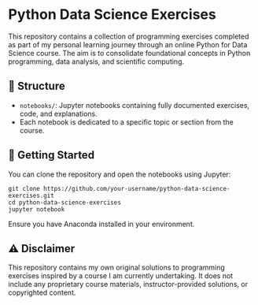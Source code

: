 # Python Data Science Exercises

This repository contains a collection of programming exercises completed as part of my personal learning journey through an online Python for Data Science course. The aim is to consolidate foundational concepts in Python programming, data analysis, and scientific computing.

## 📁 Structure

- `notebooks/`: Jupyter notebooks containing fully documented exercises, code, and explanations.
- Each notebook is dedicated to a specific topic or section from the course.

## 🚀 Getting Started
You can clone the repository and open the notebooks using Jupyter:

```
git clone https://github.com/your-username/python-data-science-exercises.git
cd python-data-science-exercises
jupyter notebook
```
Ensure you have Anaconda installed in your environment.

## ⚠️ Disclaimer
This repository contains my own original solutions to programming exercises inspired by a course I am currently undertaking. It does not include any proprietary course materials, instructor-provided solutions, or copyrighted content.
